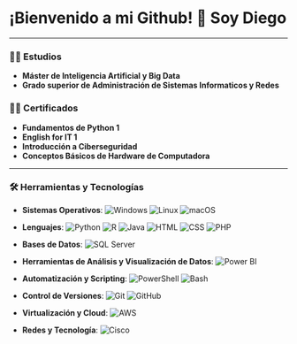 # ¡Bienvenido a mi Github! 👋 Soy Diego

---

### 👨‍💻 Estudios

- **Máster de Inteligencia Artificial y Big Data**
- **Grado superior de Administración de Sistemas Informaticos y Redes**


### 👨‍💻 Certificados
- **Fundamentos de Python 1**
- **English for IT 1**
- **Introducción a Ciberseguridad**
- **Conceptos Básicos de Hardware de Computadora**

---

### 🛠️ Herramientas y Tecnologías
- **Sistemas Operativos**: 
  ![Windows](https://img.shields.io/badge/Windows-0078D6?style=flat&logo=windows8&logoColor=white)
  ![Linux](https://img.shields.io/badge/Linux-FCC624?style=flat&logo=linux&logoColor=black)
  ![macOS](https://img.shields.io/badge/macOS-000000?style=flat&logo=apple&logoColor=white)
  
- **Lenguajes**: 
  ![Python](https://img.shields.io/badge/Python-3776AB?style=flat&logo=python&logoColor=white)
  ![R](https://img.shields.io/badge/R-276DC3?style=flat&logo=r&logoColor=white)
  ![Java](https://img.shields.io/badge/Java-ED8B00?style=flat&logo=java&logoColor=white)
  ![HTML](https://img.shields.io/badge/HTML5-E34F26?style=flat&logo=html5&logoColor=white)
  ![CSS](https://img.shields.io/badge/CSS3-1572B6?style=flat&logo=css3&logoColor=white)
  ![PHP](https://img.shields.io/badge/PHP-777BB4?style=flat&logo=php&logoColor=white)

- **Bases de Datos**:
  ![SQL Server](https://img.shields.io/badge/SQL%20Server-CC2927?style=flat&logo=microsoft-sql-server&logoColor=white) 

- **Herramientas de Análisis y Visualización de Datos**: 
  ![Power BI](https://img.shields.io/badge/Power%20BI-F2C811?style=flat&logo=power-bi&logoColor=black)

- **Automatización y Scripting**: 
  ![PowerShell](https://img.shields.io/badge/PowerShell-5391FE?style=flat&logo=powershell&logoColor=white)
  ![Bash](https://img.shields.io/badge/Bash-4EAA25?style=flat&logo=gnu-bash&logoColor=white)
  
- **Control de Versiones**:
  ![Git](https://img.shields.io/badge/Git-F05032?style=flat&logo=git&logoColor=white)
  ![GitHub](https://img.shields.io/badge/GitHub-181717?style=flat&logo=github&logoColor=white)


- **Virtualización y Cloud**: 
  ![AWS](https://img.shields.io/badge/AWS-FF9900?style=flat&logo=amazon&logoColor=white)

- **Redes y Tecnología**: 
  ![Cisco](https://img.shields.io/badge/Cisco-1BA0D7?style=flat&logo=cisco&logoColor=white)  
